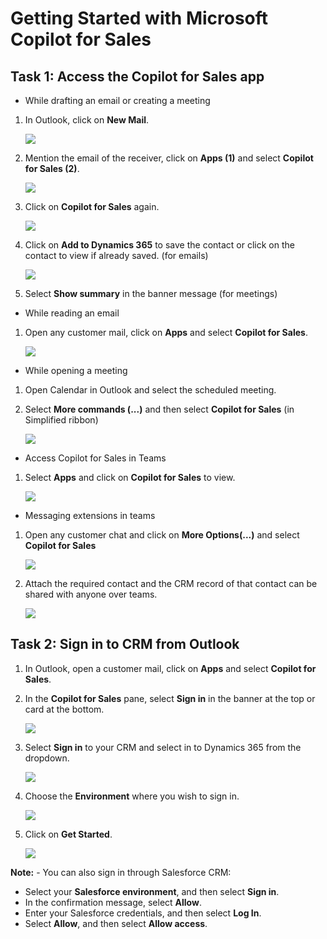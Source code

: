 # Getting Started with Microsoft Copilot for Sales

## Task 1: Access the Copilot for Sales app

- While drafting an email or creating a meeting

1. In Outlook, click on **New Mail**.

   ![](/media/dy-8.png)

1. Mention the email of the receiver, click on **Apps (1)** and select **Copilot for Sales (2)**.

   ![](/media/dy-6.png)

1. Click on **Copilot for Sales** again.

   ![](/media/dy-7.png)
   
1. Click on **Add to Dynamics 365** to save the contact or click on the contact to view if already saved. (for emails)

   ![](/media/dy-9.png)

1. Select **Show summary** in the banner message (for meetings)
   
- While reading an email

1. Open any customer mail, click on **Apps** and select **Copilot for Sales**.
   
   ![](/media/dy-10.png)
   
- While opening a meeting

1. Open Calendar in Outlook and select the scheduled meeting.
   
1. Select **More commands (...)** and then select **Copilot for Sales** (in Simplified ribbon)

   ![](/media/dy-5.png)

- Access Copilot for Sales in Teams

1. Select **Apps** and click on **Copilot for Sales** to view.
   
   ![](/media/dy-13.png)
   
- Messaging extensions in teams

1. Open any customer chat and click on **More Options(...)** and select **Copilot for Sales**

   ![](/media/dy-14.png)

1. Attach the required contact and the CRM record of that contact can be shared with anyone over teams.

   ![](/media/dy-15.png)
   
## Task 2: Sign in to CRM from Outlook

1. In Outlook, open a customer mail, click on **Apps** and select **Copilot for Sales**.
   
1. In the **Copilot for Sales** pane, select **Sign in** in the banner at the top or card at the bottom.

   ![](/media/dy-1.png)

1. Select **Sign in** to your CRM and select in to Dynamics 365 from the dropdown.

      ![](/media/dy-2.png)
   
1. Choose the **Environment** where you wish to sign in.

   ![](/media/dy-3.png)

1. Click on **Get Started**.

   ![](/media/dy-4.png)
   
**Note:** - You can also sign in through Salesforce CRM: <br>
- Select your **Salesforce environment**, and then select **Sign in**. <br> 
- In the confirmation message, select **Allow**.
- Enter your Salesforce credentials, and then select **Log In**. <br> 
- Select **Allow**, and then select **Allow access**.
